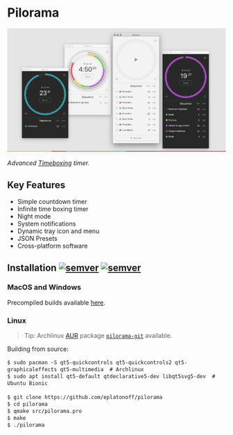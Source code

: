 # Pilorama

![header image](https://github.com/eplatonoff/pilorama/blob/master/img/cover.png)

*Advanced [Timeboxing](https://en.wikipedia.org/wiki/Timeboxing) timer.*

## Key Features
- Simple countdown timer
- Infinite time boxing timer
- Night mode
- System notifications
- Dynamic tray icon and menu
- JSON Presets
- Cross-platform software


## Installation [![semver](https://img.shields.io/github/v/release/eplatonoff/pilorama)](https://github.com/eplatonoff/pilorama/releases/latest/) [![semver](https://img.shields.io/github/release-date/eplatonoff/pilorama)](https://github.com/eplatonoff/pilorama/releases/latest/)

### MacOS and Windows

Precompiled builds available [here](https://github.com/eplatonoff/pilorama/releases/latest/).

### Linux

> Tip: Archlinux [AUR](https://wiki.archlinux.org/index.php/Arch_User_Repository) package [`pilorama-git`](https://aur.archlinux.org/packages/pilorama-git/) available.

Building from source:

    $ sudo pacman -S qt5-quickcontrols qt5-quickcontrols2 qt5-graphicaleffects qt5-multimedia  # Archlinux
    $ sudo apt install qt5-default qtdeclarative5-dev libqt5svg5-dev  # Ubuntu Bionic

    $ git clone https://github.com/eplatonoff/pilorama
    $ cd pilorama
    $ qmake src/pilorama.pro 
    $ make
    $ ./pilorama
